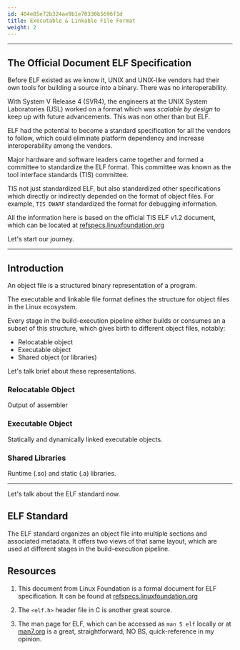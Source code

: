 ```yaml
---
id: 404e85e72b324ae9b1e70330b5696f1d
title: Executable & Linkable File Format
weight: 2
---
```


---

## The Official Document ELF Specification

Before ELF existed as we know it, UNIX and UNIX-like vendors had their own tools for building a source into a binary. There was no interoperability.

With System V Release 4 (SVR4), the engineers at the UNIX System Laboratories (USL) worked on a format which was *scalable by design* to keep up with future advancements. This was non other than but ELF.

ELF had the potential to become a standard specification for all the vendors to follow, which could eliminate platform dependency and increase interoperability among the vendors.

Major hardware and software leaders came together and formed a committee to standardize the ELF format. This committee was known as the tool interface standards (TIS) committee.

TIS not just standardized ELF, but also standardized other specifications which directly or indirectly depended on the format of object files. For example, `TIS DWARF` standardized the format for debugging information.

All the information here is based on the official TIS ELF v1.2 document, which can be located at [refspecs.linuxfoundation.org](https://refspecs.linuxfoundation.org/elf/elf.pdf)

Let's start our journey.

---

## Introduction

An object file is a structured binary representation of a program.

The executable and linkable file format defines the structure for object files in the Linux ecosystem.

Every stage in the build-execution pipeline either builds or consumes an a subset of this structure, which gives birth to different object files, notably:
  - Relocatable object
  - Executable object
  - Shared object (or libraries)

Let's talk brief about these representations.

### Relocatable Object

Output of assembler

### Executable Object

Statically and dynamically linked executable objects.

### Shared Libraries

Runtime (.so) and static (.a) libraries.

---

Let's talk about the ELF standard now.

## ELF Standard

The ELF standard organizes an object file into multiple sections and associated metadata. It offers two views of that same layout, which are used at different stages in the build-execution pipeline.











## Resources

1. This document from Linux Foundation is a formal document for ELF specification. It can be found at [refspecs.linuxfoundation.org](https://refspecs.linuxfoundation.org/elf/elf.pdf?utm_source=chatgpt.com)

2. The `<elf.h>` header file in C is another great source.

3. The man page for ELF, which can be accessed as `man 5 elf` locally or at [man7.org](https://man7.org/linux/man-pages/man5/elf.5.html?utm_source=chatgpt.com) is a great, straightforward, NO BS, quick-reference in my opinion.